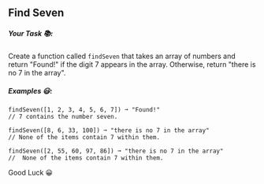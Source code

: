 ## Find Seven

##### Your Task 📚:

Create a function called `findSeven` that takes an array of numbers and return "Found!" if the digit 7 appears in the array. Otherwise, return "there is no 7 in the array".

##### Examples 😃:

```
findSeven([1, 2, 3, 4, 5, 6, 7]) ➞ "Found!"
// 7 contains the number seven.

findSeven([8, 6, 33, 100]) ➞ "there is no 7 in the array"
// None of the items contain 7 within them.

findSeven([2, 55, 60, 97, 86]) ➞ "there is no 7 in the array"
//  None of the items contain 7 within them.
```

Good Luck 😀
